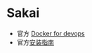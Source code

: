 # Sakai

- 官方 [Docker for devops](https://github.com/sakaiproject/sakai/tree/master/docker)
- 官方[安装指南](https://sakaiproject.atlassian.net/wiki/spaces/DOC/pages/17310646928/Sakai+21+Install+Guides)
